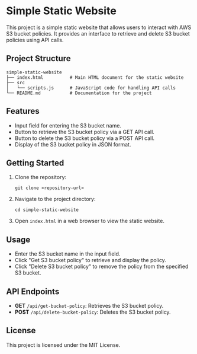 # Simple Static Website

This project is a simple static website that allows users to interact with AWS S3 bucket policies. It provides an interface to retrieve and delete S3 bucket policies using API calls.

## Project Structure

```
simple-static-website
├── index.html          # Main HTML document for the static website
├── src
│   └── scripts.js      # JavaScript code for handling API calls
└── README.md           # Documentation for the project
```

## Features

- Input field for entering the S3 bucket name.
- Button to retrieve the S3 bucket policy via a GET API call.
- Button to delete the S3 bucket policy via a POST API call.
- Display of the S3 bucket policy in JSON format.

## Getting Started

1. Clone the repository:
   ```
   git clone <repository-url>
   ```

2. Navigate to the project directory:
   ```
   cd simple-static-website
   ```

3. Open `index.html` in a web browser to view the static website.

## Usage

- Enter the S3 bucket name in the input field.
- Click "Get S3 bucket policy" to retrieve and display the policy.
- Click "Delete S3 bucket policy" to remove the policy from the specified S3 bucket.

## API Endpoints

- **GET** `/api/get-bucket-policy`: Retrieves the S3 bucket policy.
- **POST** `/api/delete-bucket-policy`: Deletes the S3 bucket policy.

## License

This project is licensed under the MIT License.